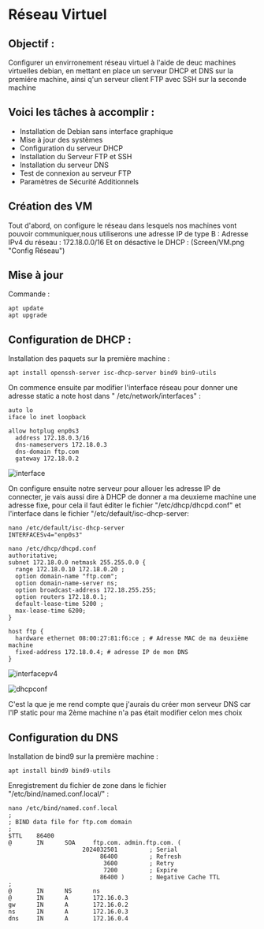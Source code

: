 # **Réseau Virtuel**
## Objectif : 
Configurer un envirronement réseau virtuel à l'aide de deuc machines virtuelles debian,
en mettant en place un serveur DHCP et DNS sur la premiére machine, ainsi q'un serveur client FTP
avec SSH sur la seconde machine 

## Voici les tâches à accomplir : 
- Installation de Debian sans interface graphique
- Mise à jour des systèmes
- Configuration du serveur DHCP
- Installation du Serveur FTP et SSH
- Installation du serveur DNS
- Test de connexion au serveur FTP
- Paramètres de Sécurité Additionnels

## Création des VM
Tout d'abord, on configure le réseau dans lesquels nos machines vont pouvoir communiquer,nous utiliserons une adresse IP de type B : 
Adresse IPv4 du réseau : 172.18.0.0/16
Et on désactive le DHCP : 
(Screen/VM.png "Config Réseau")

## Mise à jour 
Commande : 
````shell
apt update
apt upgrade
````
## Configuration de DHCP :
Installation des paquets sur la première machine  : 
````shell
apt install openssh-server isc-dhcp-server bind9 bin9-utils
````
On commence ensuite par modifier l'interface réseau pour donner une adresse static a note host dans 
" /etc/network/interfaces" : 
````shell
auto lo
iface lo inet loopback

allow hotplug enp0s3
  address 172.18.0.3/16
  dns-nameservers 172.18.0.3
  dns-domain ftp.com
  gateway 172.18.0.2
````
![interface](https://github.com/cyril-genisson/ftp_dhcp_ssh/assets/147488564/343d6776-6e83-4b85-990e-99be7d35f1d4)

On configure ensuite notre serveur pour allouer les adresse IP de connecter, je vais aussi dire à DHCP de donner a ma deuxieme machine une adresse fixe, pour cela il faut éditer le fichier "/etc/dhcp/dhcpd.conf" et 
l'interface dans le fichier "/etc/default/isc-dhcp-server: 
````shell
nano /etc/default/isc-dhcp-server
INTERFACESv4="enp0s3"

nano /etc/dhcp/dhcpd.conf
authoritative; 
subnet 172.18.0.0 netmask 255.255.0.0 {
  range 172.18.0.10 172.18.0.20 ;
  option domain-name "ftp.com";
  option domain-name-server ns;
  option broadcast-address 172.18.255.255;
  option routers 172.18.0.1;
  default-lease-time 5200 ;
  max-lease-time 6200;
}

host ftp {
  hardware ethernet 08:00:27:81:f6:ce ; # Adresse MAC de ma deuxième machine
  fixed-address 172.18.0.4; # adresse IP de mon DNS 
}
````
![interfacepv4](https://github.com/cyril-genisson/ftp_dhcp_ssh/assets/147488564/d6b01357-6324-40c3-88c8-ddc6a65b8c82)

![dhcpconf](https://github.com/cyril-genisson/ftp_dhcp_ssh/assets/147488564/457db805-e487-46c3-b9fb-4109d2e70276)

C'est la que je me rend compte que j'aurais du créer mon serveur DNS car l'IP static pour ma 2ème machine n'a pas était modifier celon mes choix 

## Configuration du DNS 
Installation de bind9 sur la première machine : 
````shell
apt install bind9 bind9-utils
````

Enregistrement du fichier de zone dans le fichier "/etc/bind/named.conf.local/" : 
````shell
nano /etc/bind/named.conf.local
;
; BIND data file for ftp.com domain
;
$TTL    86400
@       IN      SOA     ftp.com. admin.ftp.com. (
                     2024032501         ; Serial
                          86400         ; Refresh
                           3600         ; Retry
                           7200         ; Expire
                          86400 )       ; Negative Cache TTL
;
@       IN      NS      ns
@       IN      A       172.16.0.3
gw      IN      A       172.16.0.2
ns      IN      A       172.16.0.3
dns     IN      A       172.16.0.4


